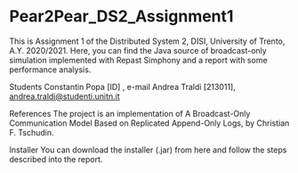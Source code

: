 # Pear2Pear_DS2_Assignment1
This is Assignment 1 of the Distributed System 2, DISI, University of Trento, A.Y. 2020/2021. Here, you can find the Java source of broadcast-only simulation implemented with Repast Simphony and a report with some performance analysis.

Students
Constantin Popa [ID] , e-mail
Andrea Traldi [213011], andrea.traldi@studenti.unitn.it

References
The project is an implementation of A Broadcast-Only Communication Model
Based on Replicated Append-Only Logs, by Christian F. Tschudin.

Installer
You can download the installer (.jar) from here and follow the steps described into  the report.

